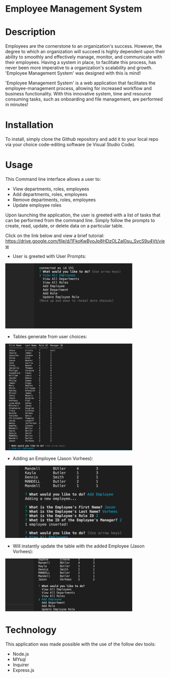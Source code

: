 # Employee Management System

# Description
Employees are the cornerstone to an organization's success. However, the degree to which an organization will succeed is highly dependent upon their ability to smoothly and effectively manage, monitor, and communicate with their employees. Having a system in place, to facilitate this process, has never been more imperative to a organization's scalability and growth. 'Employee Management System' was designed with this is mind!

'Employee Management System' is a web application that facilitates the employee-management process, allowing for increased workflow and business functionality. With this innovative system, time and resource consuming tasks, such as onboarding and file management, are performed in minutes!

# Installation
To install, simply clone the Github repository and add it to your local repo via your choice code-editing software (ie Visual Studio Code).

# Usage
This Command line interface allows a user to:
* View departments, roles, employees
* Add departments, roles, employees
* Remove departments, roles, employees
* Update employee roles

Upon launching the application, the user is greeted with a list of tasks that can be performed from the command line. Simply follow the prompts to create, read, update, or delete data on a particular table.

Click on the link below and view a brief tutorial:
https://drive.google.com/file/d/1FkoKwByoJp8HDzOLZaI0su_SvcS9u4Vt/view


* User is greeted with User Prompts:
<img src="assets/images/prompts.png" width="400">

* Tables generate from user choices:
<img src="assets/images/empTable.png" width="400">

* Adding an Employee (Jason Vorhees):
<img src="assets/images/adding.png" width="400">

* Will instantly update the table with the added Employee (Jason Vorhees):
<img src="assets/images/added.png" width="400">


# Technology
This application was made possible with the use of the follow dev tools:
* Node.js
* MYsql
* Inquirer
* Express.js

